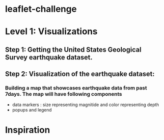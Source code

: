 # leaflet-challenge
# 
# Level 1: Visualizations

## Step 1: Getting the United States Geological Survey earthquake dataset. 
## Step 2: Visualization of the earthquake dataset:
### Building a map that showcases earthquake data from past 7days. The map will have following components
* data markers : size representing magnitide and color representing depth
* popups and legend


# Inspiration
